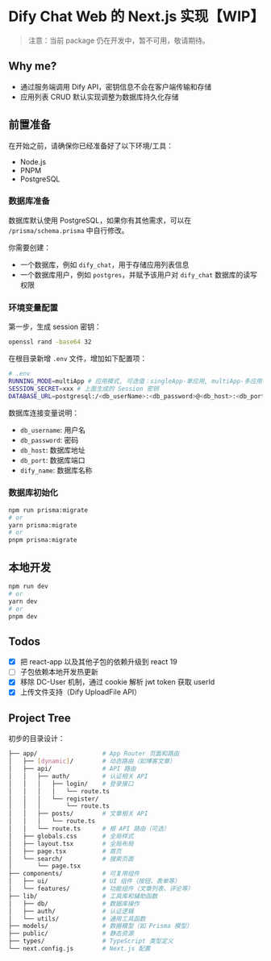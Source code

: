 # Dify Chat Web 的 Next.js 实现【WIP】

> 注意：当前 package 仍在开发中，暂不可用，敬请期待。

## Why me?

- 通过服务端调用 Dify API，密钥信息不会在客户端传输和存储
- 应用列表 CRUD 默认实现调整为数据库持久化存储

## 前置准备

在开始之前，请确保你已经准备好了以下环境/工具：

- Node.js
- PNPM
- PostgreSQL

### 数据库准备

数据库默认使用 PostgreSQL，如果你有其他需求，可以在 `/prisma/schema.prisma` 中自行修改。

你需要创建：

- 一个数据库，例如 `dify_chat`，用于存储应用列表信息
- 一个数据库用户，例如 `postgres`，并赋予该用户对 `dify_chat` 数据库的读写权限

### 环境变量配置

第一步，生成 session 密钥：

```bash
openssl rand -base64 32
```

在根目录新增 `.env` 文件，增加如下配置项：

```bash
# .env
RUNNING_MODE=multiApp # 应用模式, 可选值：singleApp-单应用, multiApp-多应用
SESSION_SECRET=xxx # 上面生成的 Session 密钥
DATABASE_URL=postgresql:/<db_userName>:<db_password>@<db_host>:<db_port>/<dify_name> # 数据库连接
```

数据库连接变量说明：

- `db_username`: 用户名
- `db_password`: 密码
- `db_host`: 数据库地址
- `db_port`: 数据库端口
- `dify_name`: 数据库名称

### 数据库初始化

```bash
npm run prisma:migrate
# or
yarn prisma:migrate
# or
pnpm prisma:migrate
```

## 本地开发

```bash
npm run dev
# or
yarn dev
# or
pnpm dev
```

## Todos

- [x] 把 react-app 以及其他子包的依赖升级到 react 19
- [ ] 子包依赖本地开发热更新
- [x] 移除 DC-User 机制，通过 cookie 解析 jwt token 获取 userId
- [x] 上传文件支持（Dify UploadFile API）

## Project Tree

初步的目录设计：

```bash
├── app/                  # App Router 页面和路由
│   ├── [dynamic]/        # 动态路由（如博客文章）
│   ├── api/              # API 路由
│   │   ├── auth/         # 认证相关 API
│   │   │   ├── login/    # 登录接口
│   │   │   │   └── route.ts
│   │   │   └── register/
│   │   │       └── route.ts
│   │   ├── posts/        # 文章相关 API
│   │   │   └── route.ts
│   │   └── route.ts      # 根 API 路由（可选）
│   ├── globals.css       # 全局样式
│   ├── layout.tsx        # 全局布局
│   ├── page.tsx          # 首页
│   └── search/           # 搜索页面
│       └── page.tsx
├── components/           # 可复用组件
│   ├── ui/               # UI 组件（按钮、表单等）
│   └── features/         # 功能组件（文章列表、评论等）
├── lib/                  # 工具库和辅助函数
│   ├── db/               # 数据库操作
│   ├── auth/             # 认证逻辑
│   └── utils/            # 通用工具函数
├── models/               # 数据模型（如 Prisma 模型）
├── public/               # 静态资源
├── types/                # TypeScript 类型定义
└── next.config.js        # Next.js 配置
```

